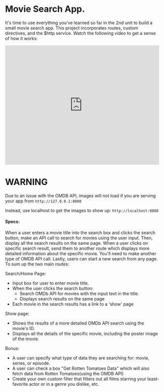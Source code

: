# Movie Search App.

It's time to use everything you've learned so far in the 2nd unit to build a small movie search app. This project incorporates routes, custom directives, and the $http service.  Watch the following video to get a sense of how it works:

<iframe src="https://player.vimeo.com/video/135991632" width="500" height="388" frameborder="0" webkitallowfullscreen mozallowfullscreen allowfullscreen></iframe>

# WARNING

Due to an issue with the OMDB API, images will not load if you are serving your app from `http://127.0.0.1:8080`

Instead, use localhost to get the images to show up: `http://localhost:8080`

#### Specs:

When a user enters a movie title into the search box and clicks the search button, make an API call to search for movies using the user input.  Then, display all the search results on the same page.  When a user clicks on specific search result, send them to another route which displays more detailed information about the specific movie.  You'll need to make another type of OMDB API call.  Lastly, users can start a new search from any page. To sum up the two main routes:

Search/Home Page:

  - Input box for user to enter movie title.
  - When the user clicks the search button:
    - Search OMDb API for movies with the input text in the title.
    - Displays search results on the same page
  - Each movie in the search results has a link to a 'show' page

Show page:

  - Shows the results of a more detailed OMDb API search using the movie's ID.
  - Displays all the details of the specific movie, including the poster image of the movie.


Bonus:

 - 	A user can specify what type of data they are searching for: movie, series, or episode.
 - A user can check a box "Get Rotten Tomatoes Data" which will also fetch data from Rotten Tomatoes(using the OMDB API)
 - Create your own custom filter that filters out all films starring your least-favorite actor or in a genre you dislike, etc.
